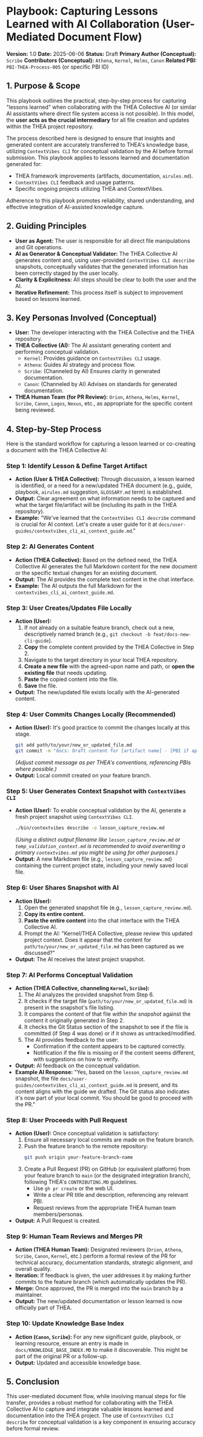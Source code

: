 # Playbook: Capturing Lessons Learned with AI Collaboration (User-Mediated Document Flow)

**Version:** 1.0
**Date:** 2025-06-06
**Status:** Draft
**Primary Author (Conceptual):** `Scribe`
**Contributors (Conceptual):** `Athena`, `Kernel`, `Helms`, `Canon`
**Related PBI:** `PBI-THEA-Process-005` (or specific PBI ID)

## 1. Purpose & Scope

This playbook outlines the practical, step-by-step process for capturing "lessons learned" when collaborating with the THEA Collective AI (or similar AI assistants where direct file system access is not possible). In this model, the **user acts as the crucial intermediary** for all file creation and updates within the THEA project repository.

The process described here is designed to ensure that insights and generated content are accurately transferred to THEA's knowledge base, utilizing `ContextVibes CLI` for conceptual validation by the AI before formal submission. This playbook applies to lessons learned and documentation generated for:

*   THEA framework improvements (artifacts, documentation, `airules.md`).
*   `ContextVibes CLI` feedback and usage patterns.
*   Specific ongoing projects utilizing THEA and ContextVibes.

Adherence to this playbook promotes reliability, shared understanding, and effective integration of AI-assisted knowledge capture.

## 2. Guiding Principles

*   **User as Agent:** The user is responsible for all direct file manipulations and Git operations.
*   **AI as Generator & Conceptual Validator:** The THEA Collective AI generates content and, using user-provided `ContextVibes CLI describe` snapshots, conceptually validates that the generated information has been correctly staged by the user locally.
*   **Clarity & Explicitness:** All steps should be clear to both the user and the AI.
*   **Iterative Refinement:** This process itself is subject to improvement based on lessons learned.

## 3. Key Personas Involved (Conceptual)

*   **User:** The developer interacting with the THEA Collective and the THEA repository.
*   **THEA Collective (AI):** The AI assistant generating content and performing conceptual validation.
    *   `Kernel`: Provides guidance on `ContextVibes CLI` usage.
    *   `Athena`: Guides AI strategy and process flow.
    *   `Scribe`: (Channeled by AI) Ensures clarity in generated documentation.
    *   `Canon`: (Channeled by AI) Advises on standards for generated documentation.
*   **THEA Human Team (for PR Review):** `Orion`, `Athena`, `Helms`, `Kernel`, `Scribe`, `Canon`, `Logos`, `Nexus`, etc., as appropriate for the specific content being reviewed.

## 4. Step-by-Step Process

Here is the standard workflow for capturing a lesson learned or co-creating a document with the THEA Collective AI:

### Step 1: Identify Lesson & Define Target Artifact

*   **Action (User & THEA Collective):** Through discussion, a lesson learned is identified, or a need for a new/updated THEA document (e.g., guide, playbook, `airules.md` suggestion, `GLOSSARY.md` term) is established.
*   **Output:** Clear agreement on what information needs to be captured and what the target file/artifact will be (including its path in the THEA repository).
*   **Example:** "We've learned that the `ContextVibes CLI describe` command is crucial for AI context. Let's create a user guide for it at `docs/user-guides/contextvibes_cli_ai_context_guide.md`."

### Step 2: AI Generates Content

*   **Action (THEA Collective):** Based on the defined need, the THEA Collective AI generates the full Markdown content for the new document or the specific textual changes for an existing document.
*   **Output:** The AI provides the complete text content in the chat interface.
*   **Example:** The AI outputs the full Markdown for the `contextvibes_cli_ai_context_guide.md`.

### Step 3: User Creates/Updates File Locally

*   **Action (User):**
    1.  If not already on a suitable feature branch, check out a new, descriptively named branch (e.g., `git checkout -b feat/docs-new-cli-guide`).
    2.  **Copy** the complete content provided by the THEA Collective in Step 2.
    3.  Navigate to the target directory in your local THEA repository.
    4.  **Create a new file** with the agreed-upon name and path, or **open the existing file** that needs updating.
    5.  **Paste** the copied content into the file.
    6.  **Save** the file.
*   **Output:** The new/updated file exists locally with the AI-generated content.

### Step 4: User Commits Changes Locally (Recommended)

*   **Action (User):** It's good practice to commit the changes locally at this stage.
    ```bash
    git add path/to/your/new_or_updated_file.md
    git commit -m "docs: Draft content for [artifact name] - [PBI if applicable]"
    ```
    *(Adjust commit message as per THEA's conventions, referencing PBIs where possible.)*
*   **Output:** Local commit created on your feature branch.

### Step 5: User Generates Context Snapshot with `ContextVibes CLI`

*   **Action (User):** To enable conceptual validation by the AI, generate a fresh project snapshot using `ContextVibes CLI`.
    ```bash
    ./bin/contextvibes describe -o lesson_capture_review.md
    ```
    *(Using a distinct output filename like `lesson_capture_review.md` or `temp_validation_context.md` is recommended to avoid overwriting a primary `contextvibes.md` you might be using for other purposes.)*
*   **Output:** A new Markdown file (e.g., `lesson_capture_review.md`) containing the current project state, including your newly saved local file.

### Step 6: User Shares Snapshot with AI

*   **Action (User):**
    1.  Open the generated snapshot file (e.g., `lesson_capture_review.md`).
    2.  **Copy its entire content.**
    3.  **Paste the entire content** into the chat interface with the THEA Collective AI.
    4.  Prompt the AI: "Kernel/THEA Collective, please review this updated project context. Does it appear that the content for `path/to/your/new_or_updated_file.md` has been captured as we discussed?"
*   **Output:** The AI receives the latest project snapshot.

### Step 7: AI Performs Conceptual Validation

*   **Action (THEA Collective, channeling `Kernel`, `Scribe`):**
    1.  The AI analyzes the provided snapshot from Step 6.
    2.  It checks if the target file (`path/to/your/new_or_updated_file.md`) is present in the snapshot's file listing.
    3.  It compares the content of that file *within the snapshot* against the content it originally generated in Step 2.
    4.  It checks the Git Status section of the snapshot to see if the file is committed (if Step 4 was done) or if it shows as untracked/modified.
    5.  The AI provides feedback to the user:
        *   Confirmation if the content appears to be captured correctly.
        *   Notification if the file is missing or if the content seems different, with suggestions on how to verify.
*   **Output:** AI feedback on the conceptual validation.
*   **Example AI Response:** "Yes, based on the `lesson_capture_review.md` snapshot, the file `docs/user-guides/contextvibes_cli_ai_context_guide.md` is present, and its content aligns with the guide we drafted. The Git status also indicates it's now part of your local commit. You should be good to proceed with the PR."

### Step 8: User Proceeds with Pull Request

*   **Action (User):** Once conceptual validation is satisfactory:
    1.  Ensure all necessary local commits are made on the feature branch.
    2.  Push the feature branch to the remote repository:
        ```bash
        git push origin your-feature-branch-name
        ```
    3.  Create a Pull Request (PR) on GitHub (or equivalent platform) from your feature branch to `main` (or the designated integration branch), following THEA's `CONTRIBUTING.MD` guidelines.
        *   Use `gh pr create` or the web UI.
        *   Write a clear PR title and description, referencing any relevant PBI.
        *   Request reviews from the appropriate THEA human team members/personas.
*   **Output:** A Pull Request is created.

### Step 9: Human Team Reviews and Merges PR

*   **Action (THEA Human Team):** Designated reviewers (`Orion`, `Athena`, `Scribe`, `Canon`, `Kernel`, etc.) perform a formal review of the PR for technical accuracy, documentation standards, strategic alignment, and overall quality.
*   **Iteration:** If feedback is given, the user addresses it by making further commits to the feature branch (which automatically updates the PR).
*   **Merge:** Once approved, the PR is merged into the `main` branch by a maintainer.
*   **Output:** The new/updated documentation or lesson learned is now officially part of THEA.

### Step 10: Update Knowledge Base Index

*   **Action (`Canon`, `Scribe`):** For any new significant guide, playbook, or learning resource, ensure an entry is made in `docs/KNOWLEDGE_BASE_INDEX.MD` to make it discoverable. This might be part of the original PR or a follow-up.
*   **Output:** Updated and accessible knowledge base.

## 5. Conclusion

This user-mediated document flow, while involving manual steps for file transfer, provides a robust method for collaborating with the THEA Collective AI to capture and integrate valuable lessons learned and documentation into the THEA project. The use of `ContextVibes CLI describe` for conceptual validation is a key component in ensuring accuracy before formal review.